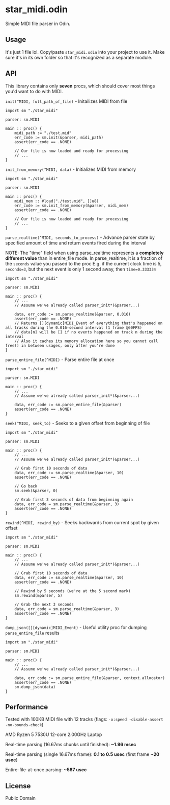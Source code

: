 # star_midi.odin

Simple MIDI file parser in Odin.

## Usage

It's just 1 file lol. Copy/paste `star_midi.odin` into your project to use it. Make sure it's in its own folder so that it's recognized as a separate module.

## API

This library contains only __seven__ procs, which should cover most things you'd want to do with MIDI.

`init(^MIDI, full_path_of_file)` - Initailizes MIDI from file

```odin
import sm "./star_midi"

parser: sm.MIDI

main :: proc() {
    midi_path := "./test.mid"
    err_code := sm.init(&parser, midi_path)
    assert(err_code == .NONE)

    // Our file is now loaded and ready for processing
    // ...
}
```

`init_from_memory(^MIDI, data)` - Initializes MIDI from memory

```odin
import sm "./star_midi"

parser: sm.MIDI

main :: proc() {
    midi_mem :: #load("./test.mid", []u8)
    err_code := sm.init_from_memory(&parser, midi_mem)
    assert(err_code == .NONE)

    // Our file is now loaded and ready for processing
    // ...
}
```

`parse_realtime(^MIDI, seconds_to_process)` - Advance parser state by specified amount of time and return events fired during the interval

NOTE: The "time" field when using parse_realtime represents a __completely different value__ than in entire_file mode.
In parse_realtime, it is a fraction of the `seconds` value you passed to the proc
E.g. if the current clock time is 5, `seconds=3`, but the next event is only 1 second away, then `time=0.333334`

```odin
import sm "./star_midi"

parser: sm.MIDI

main :: proc() {
    // ...
    // Assume we've already called parser_init*(&parser...)

    data, err_code := sm.parse_realtime(&parser, 0.016)
    assert(err_code == .NONE)
    // Returns [][dynamic]MIDI_Event of everything that's happened on all tracks during the 0.016-second interval (1 frame @60FPS)
    // data[n] will be [] if no events happened on track n during the interval
    // Also it caches its memory allocation here so you cannot call free() in between usages, only after you're done
}
```

`parse_entire_file(^MIDI)` - Parse entire file at once

```odin
import sm "./star_midi"

parser: sm.MIDI

main :: proc() {
    // ...
    // Assume we've already called parser_init*(&parser...)

    data, err_code := sm.parse_entire_file(&parser)
    assert(err_code == .NONE)
}
```

`seek(^MIDI, seek_to)` - Seeks to a given offset from beginning of file

```odin
import sm "./star_midi"

parser: sm.MIDI

main :: proc() {
    // ...
    // Assume we've already called parser_init*(&parser...)

    // Grab first 10 seconds of data
    data, err_code := sm.parse_realtime(&parser, 10)
    assert(err_code == .NONE)

    // Go back
    sm.seek(&parser, 0)

    // Grab first 3 seconds of data from beginning again
    data, err_code = sm.parse_realtime(&parser, 3)
    assert(err_code == .NONE)
}
```

`rewind(^MIDI, rewind_by)` - Seeks backwards from current spot by given offset

```odin
import sm "./star_midi"

parser: sm.MIDI

main :: proc() {
    // ...
    // Assume we've already called parser_init*(&parser...)

    // Grab first 10 seconds of data
    data, err_code := sm.parse_realtime(&parser, 10)
    assert(err_code == .NONE)

    // Rewind by 5 seconds (we're at the 5 second mark)
    sm.rewind(&parser, 5)

    // Grab the next 3 seconds
    data, err_code = sm.parse_realtime(&parser, 3)
    assert(err_code == .NONE)
}
```

`dump_json([][dynamic]MIDI_Event)` - Useful utility proc for dumping `parse_entire_file` results

```odin
import sm "./star_midi"

parser: sm.MIDI

main :: proc() {
    // ...
    // Assume we've already called parser_init*(&parser...)

    data, err_code := sm.parse_entire_file(&parser, context.allocator)
    assert(err_code == .NONE)
    sm.dump_json(data)
}
```

## Performance

Tested with 100KB MIDI file with 12 tracks (flags: `-o:speed -disable-assert -no-bounds-check`)

AMD Ryzen 5 7530U 12-core 2.00GHz Laptop

Real-time parsing (16.67ms chunks until finished): __~1.96 msec__

Real-time parsing (single 16.67ms frame): __0.1 to 0.5 usec__ (first frame __~20 usec__)

Entire-file-at-once parsing: __~587 usec__

## License

Public Domain